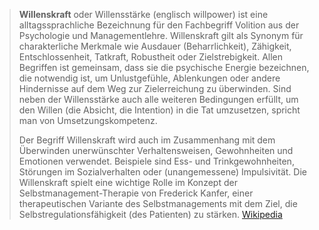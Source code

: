 > **Willenskraft** oder Willensstärke (englisch willpower) ist eine alltagssprachliche Bezeichnung für den Fachbegriff Volition aus der Psychologie und Managementlehre. Willenskraft gilt als Synonym für charakterliche Merkmale wie Ausdauer (Beharrlichkeit), Zähigkeit, Entschlossenheit, Tatkraft, Robustheit oder Zielstrebigkeit. Allen Begriffen ist gemeinsam, dass sie die psychische Energie bezeichnen, die notwendig ist, um Unlustgefühle, Ablenkungen oder andere Hindernisse auf dem Weg zur Zielerreichung zu überwinden. Sind neben der Willensstärke auch alle weiteren Bedingungen erfüllt, um den Willen (die Absicht, die Intention) in die Tat umzusetzen, spricht man von Umsetzungskompetenz.
>
> Der Begriff Willenskraft wird auch im Zusammenhang mit dem Überwinden unerwünschter Verhaltensweisen, Gewohnheiten und Emotionen verwendet. Beispiele sind Ess- und Trinkgewohnheiten, Störungen im Sozialverhalten oder (unangemessene) Impulsivität. Die Willenskraft spielt eine wichtige Rolle im Konzept der Selbstmanagement-Therapie von Frederick Kanfer, einer therapeutischen Variante des Selbstmanagements mit dem Ziel, die Selbstregulations­fähigkeit (des Patienten) zu stärken.
> [Wikipedia](https://de.wikipedia.org/wiki/Willenskraft)